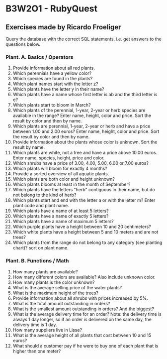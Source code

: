 # B3W2O1 - RubyQuest
## Exercises made by Ricardo Froeliger

Query the database with the correct SQL statements, i.e. get answers to the questions below.

### Plant. A. Basics / Operators
1. Provide information about all red plants.
2. Which perennials have a yellow color?
3. Which species are found in the plants?
4. Which plant names start with the letter z?
5. Which plants have the letter y in their name?
6. Which plants have a name whose first letter is ab and the third letter is e?
7. Which plants start to bloom in March?
8. Which plants of the perennial, 1-year, 2-year or herb species are available in the range? Enter name,
   height, color and price. Sort the result by color and then by name.
9. Which plants are perennial, 1-year, 2-year or herb and have a price between 1.00 and 2.00 euros?
    Enter name, height, color and price. Sort the result by color and then by name.
10. Provide information about the plants whose color is unknown. Sort the result by name.
11. Which plants are white, not a tree and have a price above 10.00 euros. 
    Enter name, species, height, price and color.
12. Which shrubs have a price of 3.00, 4.00, 5.00, 6.00 or 7.00 euros?
13. Which plants will bloom for exactly 4 months?
14. Provide a sorted overview of all aquatic plants.
15. Which plants are both color and height unknown?
16. Which plants blooms at least in the month of September?
17. Which plants have the letters "herb" contiguous in their name, but do not belong to the
    kind of herb?
18. Which plants start and end with the letter a or with the letter m? Enter plant code and
    plant name.
19. Which plants have a name of at least 5 letters?
20. Which plants have a name of exactly 5 letters?
21. Which plants have a name of maximum 5 letters?
22. Which purple plants have a height between 10 and 20 centimeters?
23. Which white plants have a height between 5 and 10 meters and are not trees?
24. Which plants from the range do not belong to any category (see planting chart)? sort on
    plant name.

### Plant. B. Functions / Math
1. How many plants are available?
2. How many different colors are available? Also include unknown color.
3. How many plants is the color unknown?
4. What is the average selling price of the water plants?
5. What is the maximum height of the trees?
6. Provide information about all shrubs with prices increased by 5%.
7. What is the total amount outstanding in orders?
8. What is the smallest amount outstanding in orders? And the biggest?
9. What is the average delivery time for an order? Note: the delivery time is always 1 day longer, so if
an order is delivered on the same day, the delivery time is 1 day.
10. How many suppliers live in Lisse?
11. What is the average height of all plants that cost between 10 and 15 euros?
12. What should a customer pay if he were to buy one of each plant that is higher than one meter?